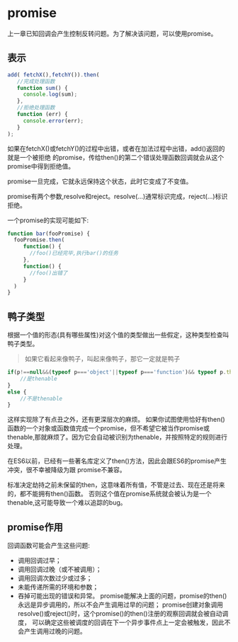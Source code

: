 # promise
上一章已知回调会产生控制反转问题。为了解决该问题，可以使用promise。

## 表示
```javascript
add( fetchX(),fetchY()).then(
   //完成处理函数
   function sum() {
     console.log(sum);
   },
   //拒绝处理函数
   function (err) {
     console.error(err);
   }
);

```
如果在fetchX()或fetchY()的过程中出错，或者在加法过程中出错，add()返回的就是一个被拒绝
的promise，传给then()的第二个错误处理函数回调就会从这个promise中得到拒绝值。

promise一旦完成，它就永远保持这个状态，此时它变成了不变值。

promise有两个参数,resolve和reject。resolve(...)通常标识完成，reject(...)标识拒绝。

一个promise的实现可能如下:
```javascript
function bar(fooPromise) {
  fooPromise.then(
     function() {
       //foo()已经完毕,执行bar()的任务
     },
     function() {
       //foo()出错了
     }
  )
}
```
## 鸭子类型
根据一个值的形态(具有哪些属性)对这个值的类型做出一些假定，这种类型检查叫鸭子类型。
> 如果它看起来像鸭子，叫起来像鸭子，那它一定就是鸭子
```javascript
if(p!==null&&(typeof p==='object'||typeof p==='function')&& typeof p.then==='function'){
	//是thenable
}
else {
	//不是thenable
}
```
这样实现除了有点丑之外，还有更深层次的麻烦。
如果你试图使用恰好有then()函数的一个对象或函数值完成一个promise，但不希望它被当作promise或
thenable,那就麻烦了。因为它会自动被识别为thenable，并按照特定的规则进行处理。

在ES6以前，已经有一些著名库定义了then()方法，因此会跟ES6的promise产生冲突，很不幸被降级为跟
promise不兼容。

标准决定劫持之前未保留的then，这意味着所有值，不管是过去、现在还是将来的，都不能拥有then()函数。
否则这个值在promise系统就会被认为是一个thenable,这可能导致一个难以追踪的bug。

## promise作用
回调函数可能会产生这些问题:
+ 调用回调过早；
+ 调用回调过晚（或不被调用）；
+ 调用回调次数过少或过多；
+ 未能传递所需的环境和参数；
+ 吞掉可能出现的错误和异常。
promise能解决上面的问题，promise的then()永远是异步调用的，所以不会产生调用过早的问题；
promise创建对象调用resolve()或reject()时，这个promise()的then()注册的观察回调就会被自动调度，
可以确定这些被调度的回调在下一个异步事件点上一定会被触发，因此不会产生调用过晚的问题。

```javascript

```